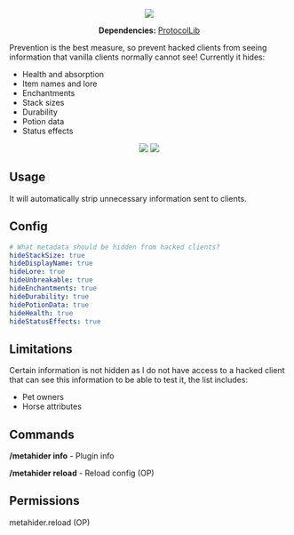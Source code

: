 <p align="center">
  <img src="https://i.imgur.com/l9oLRbS.png">
</p>
<p align="center">
  <b>Dependencies:</b> <a href="https://www.spigotmc.org/resources/protocollib.1997/">ProtocolLib</a>
</p>

Prevention is the best measure, so prevent hacked clients from seeing information that vanilla clients normally cannot see! Currently it hides:
- Health and absorption
- Item names and lore
- Enchantments
- Stack sizes
- Durability
- Potion data
- Status effects

<p align="center">
  <img src="https://i.imgur.com/bSfiVND.png">
  <img src="https://i.imgur.com/YQSraOk.png">
</p>

## Usage
It will automatically strip unnecessary information sent to clients.

## Config
```yaml
# What metadata should be hidden from hacked clients?
hideStackSize: true
hideDisplayName: true
hideLore: true
hideUnbreakable: true
hideEnchantments: true
hideDurability: true
hidePotionData: true
hideHealth: true
hideStatusEffects: true
```

## Limitations
Certain information is not hidden as I do not have access to a hacked client that can see this information to be able to test it, the list includes:
- Pet owners
- Horse attributes

## Commands
**/metahider info** - Plugin info

**/metahider reload** - Reload config (OP)

## Permissions
metahider.reload (OP)
